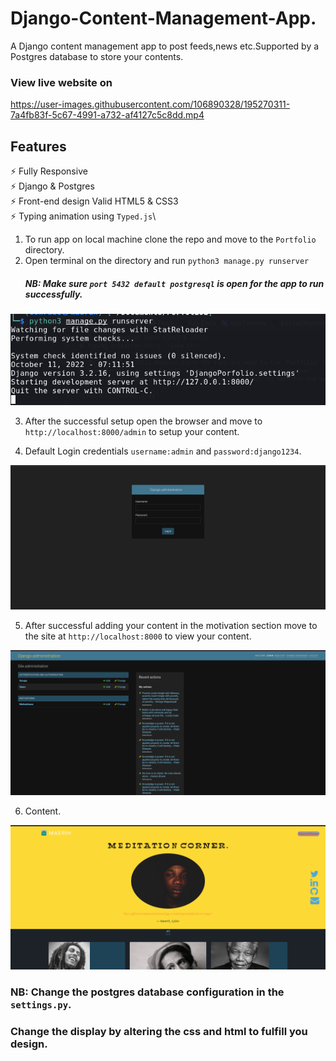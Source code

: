# Django-Content-Management-App.
A Django content management app to post feeds,news etc.Supported by a Postgres database to store your contents.


### View live website on 



https://user-images.githubusercontent.com/106890328/195270311-7a4fb83f-5c67-4991-a732-af4127c5c8dd.mp4



## Features

⚡️ Fully Responsive\
⚡️ Django & Postgres\
⚡️ Front-end design Valid HTML5 & CSS3\
⚡️ Typing animation using `Typed.js`\

1. To run app on local machine clone the repo and move to the `Portfolio` directory.
2. Open terminal on the directory and run `python3 manage.py runserver`
      ##### NB: Make sure `port 5432 default postgresql` is open for the app to run successfully.
      
![success](success.png)


3. After the successful setup open the browser and move to `http://localhost:8000/admin` to setup your content.

4. Default Login credentials `username:admin` and `password:django1234`.

![django](admin.png)

5. After successful adding your content in the motivation section move to the site at `http://localhost:8000` to view your content. 

![content](content.png)

6. Content.

![content1](content1.png)

### NB: Change the postgres database configuration in the `settings.py`. 
###    Change the display by altering the css and html to fulfill you design.

